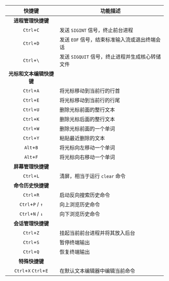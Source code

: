 | 快捷键         | 功能描述                                                           |
|:--------------:|--------------------------------------------------------------------|
| **进程管理快捷键** |
| `Ctrl`+`C`       | 发送 `SIGINT` 信号，终止前台进程                                   |
| `Ctrl`+`D`       | 发送 `EOF` 信号，结束标准输入流或退出终端会话                         |
| `Ctrl`+`\`       | 发送 `SIGQUIT` 信号，终止进程并生成核心转储文件                     |
| **光标和文本编辑快捷键** |
| `Ctrl`+`A`       | 将光标移动到当前行的行首                                           |
| `Ctrl`+`E`       | 将光标移动到当前行的行尾                                           |
| `Ctrl`+`U`       | 删除光标前面的整行文本                                             |
| `Ctrl`+`K`       | 删除光标后面的整行文本                                             |
| `Ctrl`+`W`       | 删除光标前面的一个单词                                             |
| `Ctrl`+`Y`       | 粘贴最近删除的文本                                                 |
| `Alt`+`B`        | 将光标向左移动一个单词                                             |
| `Alt`+`F`        | 将光标向右移动一个单词                                             |
| **屏幕管理快捷键** |
| `Ctrl`+`L`       | 清屏，相当于运行 `clear` 命令                                      |
| **命令历史快捷键** |
| `Ctrl`+`R`       | 启动反向搜索历史命令                                               |
| `Ctrl`+`P` / `↑` | 向上浏览历史命令                                                   |
| `Ctrl`+`N` / `↓` | 向下浏览历史命令                                                   |
| **会话管理快捷键** |
| `Ctrl`+`Z`       | 挂起当前前台进程并将其放入后台                                     |
| `Ctrl`+`S`       | 暂停终端输出                                                       |
| `Ctrl`+`Q`       | 恢复终端输出                                                       |
| **特殊快捷键** |
| `Ctrl`+`X` `Ctrl`+`E`| 在默认文本编辑器中编辑当前命令                                     |

